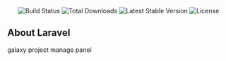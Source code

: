 <p align="center">
<img src="https://github.com/laravel/framework/workflows/tests/badge.svg" alt="Build Status">
<img src="https://img.shields.io/packagist/dt/laravel/framework" alt="Total Downloads">
<img src="https://img.shields.io/packagist/v/laravel/framework" alt="Latest Stable Version">
<img src="https://img.shields.io/packagist/l/laravel/framework" alt="License">
</p>

## About Laravel

galaxy project manage panel